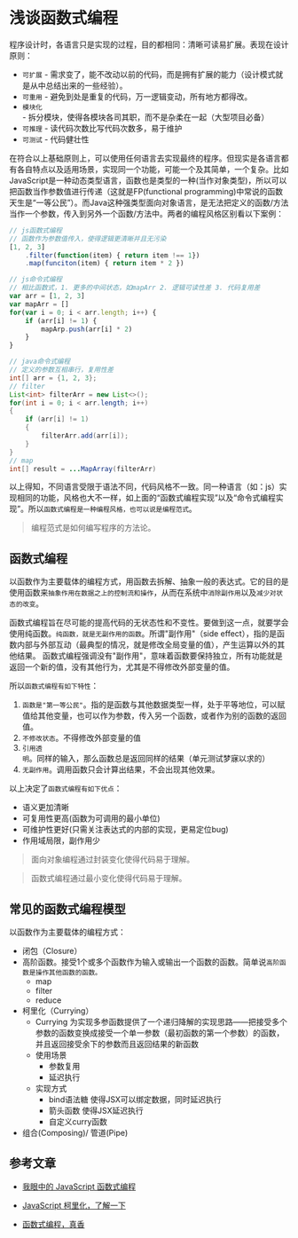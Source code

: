 # 浅谈函数式编程

程序设计时，各语言只是实现的过程，目的都相同：清晰可读易扩展。表现在设计原则：
* `可扩展` - 需求变了，能不改动以前的代码，而是拥有扩展的能力（设计模式就是从中总结出来的一些经验）。
* `可重用` - 避免到处是重复的代码，万一逻辑变动，所有地方都得改。
* `模块化` - 拆分模块，使得各模块各司其职，而不是杂柔在一起（大型项目必备）
* `可推理` - 读代码次数比写代码次数多，易于维护
* `可测试` - 代码健壮性

在符合以上基础原则上，可以使用任何语言去实现最终的程序。但现实是各语言都有各自特点以及适用场景，实现同一个功能，可能一个及其简单，一个复杂。比如JavaScript是一种动态类型语言，函数也是类型的一种(当作对象类型)，所以可以把函数当作参数值进行传递（这就是FP(functional programming)中常说的函数天生是“一等公民”）。而Java这种强类型面向对象语言，是无法把定义的函数/方法当作一个参数，传入到另外一个函数/方法中。两者的编程风格区别看以下案例：

``` js
// js函数式编程
// 函数作为参数值传入，使得逻辑更清晰并且无污染
[1, 2, 3]
    .filter(function(item) { return item !== 1})
    .map(funciton(item) { return item * 2 })

// js命令式编程
// 相比函数式，1. 更多的中间状态，如mapArr 2. 逻辑可读性差 3. 代码复用差
var arr = [1, 2, 3]
var mapArr = []
for(var i = 0; i < arr.length; i++) {
    if (arr[i] != 1) {
        mapArp.push(arr[i] * 2)
    }
}
```

``` java
// java命令式编程
// 定义的参数互相串行，复用性差
int[] arr = {1, 2, 3};
// filter
List<int> filterArr = new List<>();
for(int i = 0; i < arr.length; i++)
{
    if (arr[i] != 1)
    {
        filterArr.add(arr[i]);
    }
}
// map
int[] result = ...MapArray(filterArr)
```

以上得知，不同语言受限于语法不同，代码风格不一致。同一种语言（如：js）实现相同的功能，风格也大不一样，如上面的“函数式编程实现”以及“命令式编程实现”。所以`函数式编程是一种编程风格，也可以说是编程范式`。

> 编程范式是如何编写程序的方法论。

## 函数式编程

以函数作为主要载体的编程方式，用函数去拆解、抽象一般的表达式。它的目的是使用函数来`抽象作用在数据之上的控制流和操作`，从而在系统中`消除副作用`以及`减少对状态的改变`。

函数式编程旨在尽可能的提高代码的无状态性和不变性。要做到这一点，就要学会使用纯函数。`纯函数，就是无副作用的函数`。所谓"副作用"（side effect），指的是函数内部与外部互动（最典型的情况，就是修改全局变量的值），产生运算以外的其他结果。
函数式编程强调没有"副作用"，意味着函数要保持独立，所有功能就是返回一个新的值，没有其他行为，尤其是不得修改外部变量的值。

所以`函数式编程有如下特性`：
1. `函数是"第一等公民"`。指的是函数与其他数据类型一样，处于平等地位，可以赋值给其他变量，也可以作为参数，传入另一个函数，或者作为别的函数的返回值。
1. `不修改状态`。不得修改外部变量的值
1. `引用透明`。同样的输入，那么函数总是返回同样的结果（单元测试梦寐以求的）
1. `无副作用`。调用函数只会计算出结果，不会出现其他效果。

以上决定了`函数式编程有如下优点`：
* 语义更加清晰
* 可复用性更高(函数为可调用的最小单位)
* 可维护性更好(只需关注表达式的内部的实现，更易定位bug)
* 作用域局限，副作用少

> 面向对象编程通过封装变化使得代码易于理解。

> 函数式编程通过最小变化使得代码易于理解。

## 常见的函数式编程模型

以函数作为主要载体的编程方式：

* 闭包（Closure）
* 高阶函数。接受1个或多个函数作为输入或输出一个函数的函数。简单说`高阶函数是操作其他函数的函数。`
    * map
    * filter
    * reduce
* 柯里化（Currying）
    * Currying 为实现多参函数提供了一个递归降解的实现思路——把接受多个参数的函数变换成接受一个单一参数（最初函数的第一个参数）的函数，并且返回接受余下的参数而且返回结果的新函数
    * 使用场景
        * 参数复用
        * 延迟执行
    * 实现方式
        * bind语法糖 使得JSX可以绑定数据，同时延迟执行
        * 箭头函数 使得JSX延迟执行
        * 自定义curry函数
* 组合(Composing)/ 管道(Pipe)

## 参考文章

* [我眼中的 JavaScript 函数式编程](http://taobaofed.org/blog/2017/03/16/javascript-functional-programing/)

*  [JavaScript 柯里化，了解一下](https://juejin.im/post/5af13664f265da0ba266efcf)

* [函数式编程，真香](https://mp.weixin.qq.com/s/HDOXCMRk_nd59cY9rWXsOQ)